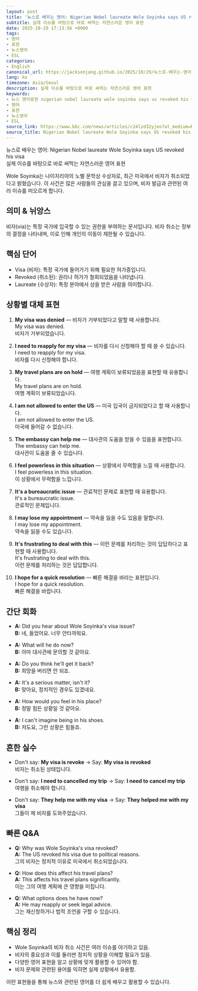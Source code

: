 ```yaml
---
layout: post
title: '뉴스로 배우는 영어: Nigerian Nobel laureate Wole Soyinka says US revoked his visa'
subtitle: 실제 이슈를 바탕으로 바로 써먹는 자연스러운 영어 표현
date: 2025-10-29 17:13:56 +0900
tags:
- 영어
- 표현
- 뉴스영어
- ESL
categories:
- English
canonical_url: https://jacksonjang.github.io/2025/10/29/뉴스로-배우는-영어-nigerian-nobel-laureate-wole-soyinka-says-us-revoked-his-visa/
lang: ko
timezone: Asia/Seoul
description: 실제 이슈를 바탕으로 바로 써먹는 자연스러운 영어 표현
keywords:
- 뉴스 영어표현 nigerian nobel laureate wole soyinka says us revoked his visa
- 영어
- 표현
- 뉴스영어
- ESL
source_link: https://www.bbc.com/news/articles/c24lzd32yjeo?at_medium=RSS&at_campaign=rss
source_title: Nigerian Nobel laureate Wole Soyinka says US revoked his visa
---
```


뉴스로 배우는 영어: Nigerian Nobel laureate Wole Soyinka says US revoked his visa  
실제 이슈를 바탕으로 바로 써먹는 자연스러운 영어 표현

Wole Soyinka는 나이지리아의 노벨 문학상 수상자로, 최근 미국에서 비자가 취소되었다고 밝혔습니다. 이 사건은 많은 사람들의 관심을 끌고 있으며, 비자 발급과 관련된 여러 이슈를 떠오르게 합니다.

## 의미 & 뉘앙스
비자(via)는 특정 국가에 입국할 수 있는 권한을 부여하는 문서입니다. 비자 취소는 정부의 결정을 나타내며, 이로 인해 개인의 이동이 제한될 수 있습니다. 

## 핵심 단어
- Visa (비자): 특정 국가에 들어가기 위해 필요한 허가증입니다.
- Revoked (취소된): 권리나 허가가 철회되었음을 나타냅니다.
- Laureate (수상자): 특정 분야에서 상을 받은 사람을 의미합니다.

## 상황별 대체 표현
1. **My visa was denied** — 비자가 거부되었다고 말할 때 사용합니다.  
   My visa was denied.  
   비자가 거부되었습니다.

2. **I need to reapply for my visa** — 비자를 다시 신청해야 할 때 쓸 수 있습니다.  
   I need to reapply for my visa.  
   비자를 다시 신청해야 합니다.

3. **My travel plans are on hold** — 여행 계획이 보류되었음을 표현할 때 유용합니다.  
   My travel plans are on hold.  
   여행 계획이 보류되었습니다.

4. **I am not allowed to enter the US** — 미국 입국이 금지되었다고 할 때 사용합니다.  
   I am not allowed to enter the US.  
   미국에 들어갈 수 없습니다.

5. **The embassy can help me** — 대사관의 도움을 받을 수 있음을 표현합니다.  
   The embassy can help me.  
   대사관이 도움을 줄 수 있습니다.

6. **I feel powerless in this situation** — 상황에서 무력함을 느낄 때 사용합니다.  
   I feel powerless in this situation.  
   이 상황에서 무력함을 느낍니다.

7. **It's a bureaucratic issue** — 관료적인 문제로 표현할 때 유용합니다.  
   It's a bureaucratic issue.  
   관료적인 문제입니다.

8. **I may lose my appointment** — 약속을 잃을 수도 있음을 말합니다.  
   I may lose my appointment.  
   약속을 잃을 수도 있습니다.

9. **It's frustrating to deal with this** — 이런 문제를 처리하는 것이 답답하다고 표현할 때 사용합니다.  
   It's frustrating to deal with this.  
   이런 문제를 처리하는 것은 답답합니다.

10. **I hope for a quick resolution** — 빠른 해결을 바라는 표현입니다.  
    I hope for a quick resolution.  
    빠른 해결을 바랍니다.

## 간단 회화
- **A:** Did you hear about Wole Soyinka's visa issue?  
  **B:** 네, 들었어요. 너무 안타까워요. 

- **A:** What will he do now?  
  **B:** 아마 대사관에 문의할 것 같아요. 

- **A:** Do you think he'll get it back?  
  **B:** 희망을 버리면 안 되죠. 

- **A:** It's a serious matter, isn't it?  
  **B:** 맞아요, 정치적인 경우도 있겠네요. 

- **A:** How would you feel in his place?  
  **B:** 정말 힘든 상황일 것 같아요. 

- **A:** I can't imagine being in his shoes.  
  **B:** 저도요, 그런 상황은 힘들죠. 

## 흔한 실수
- Don't say: **My visa is revoke** → Say: **My visa is revoked**  
  비자는 취소된 상태입니다.

- Don't say: **I need to cancelled my trip** → Say: **I need to cancel my trip**  
  여행을 취소해야 합니다.

- Don't say: **They help me with my visa** → Say: **They helped me with my visa**  
  그들이 제 비자를 도와주었습니다.

## 빠른 Q&A
- **Q:** Why was Wole Soyinka's visa revoked?  
  **A:** The US revoked his visa due to political reasons.  
  그의 비자는 정치적 이유로 미국에서 취소되었습니다.

- **Q:** How does this affect his travel plans?  
  **A:** This affects his travel plans significantly.  
  이는 그의 여행 계획에 큰 영향을 미칩니다.

- **Q:** What options does he have now?  
  **A:** He may reapply or seek legal advice.  
  그는 재신청하거나 법적 조언을 구할 수 있습니다.

## 핵심 정리
- Wole Soyinka의 비자 취소 사건은 여러 이슈를 야기하고 있음.
- 비자의 중요성과 이를 둘러싼 정치적 상황을 이해할 필요가 있음.
- 다양한 영어 표현을 알고 상황에 맞게 활용할 수 있어야 함.
- 비자 문제와 관련된 용어를 익히면 실제 상황에서 유용함.

이런 표현들을 통해 뉴스와 관련된 영어를 더 쉽게 배우고 활용할 수 있습니다.